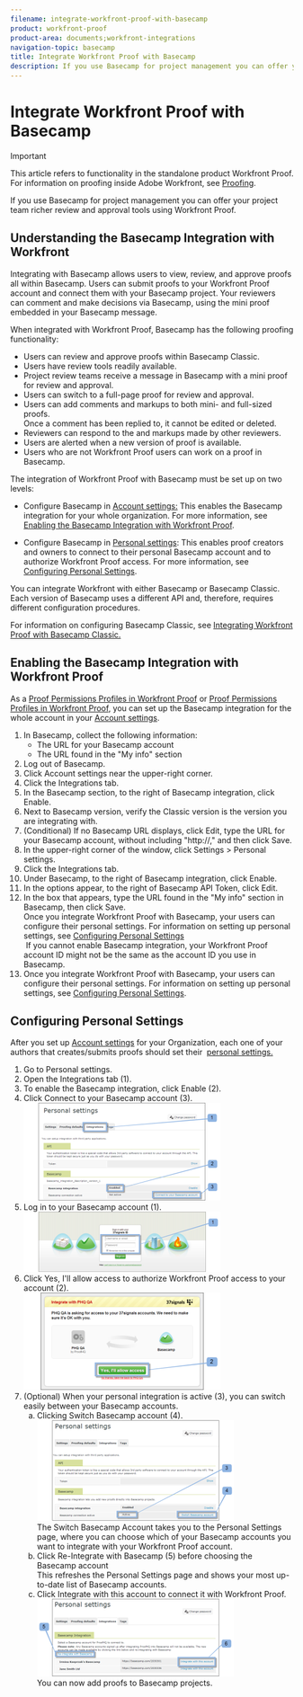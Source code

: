 ```yaml
---
filename: integrate-workfront-proof-with-basecamp
product: workfront-proof
product-area: documents;workfront-integrations
navigation-topic: basecamp
title: Integrate Workfront Proof with Basecamp
description: If you use Basecamp for project management you can offer your project team richer review and approval tools using Workfront Proof.
---
```


# Integrate Workfront Proof with Basecamp

>[!IMPORTANT]
>
>This article refers to functionality in the standalone product Workfront Proof. For information on proofing inside Adobe Workfront, see [Proofing](../../../review-and-approve-work/proofing/proofing.md).

If you use Basecamp for project management you can offer your project team richer review and approval tools using Workfront Proof.

## Understanding the Basecamp Integration with Workfront

Integrating with Basecamp allows users to view, review, and approve proofs all within Basecamp. Users can submit proofs to your Workfront Proof account and connect them with your Basecamp project. Your reviewers can&nbsp;comment and make decisions via Basecamp, using the mini proof embedded in your Basecamp message.

When integrated with Workfront Proof, Basecamp has the following proofing functionality:

<ul> 
 <li>Users can review and approve proofs within Basecamp Classic.</li> 
 <li>Users have review tools readily available.</li> 
 <li>Project review teams receive a message in Basecamp with a mini proof for review and approval.</li> 
 <li>Users can switch to a full-page proof for review and approval.</li> 
 <li>Users can add comments and markups to both mini- and full-sized proofs.<br><note type="note">
    Once a comment has been replied to, it cannot be edited or deleted.
  </note></li> 
 <li>Reviewers can respond to the and markups made by other reviewers.</li> 
 <li>Users are alerted when a new version of proof is available.</li> 
 <li>Users who are not Workfront Proof users can work on a proof in Basecamp.</li> 
</ul>

The integration of Workfront Proof with Basecamp must be set up on two levels:

* Configure Basecamp in [Account settings:](https://support.workfront.com/hc/en-us/sections/115000912147-Account-settings)&nbsp;This enables the Basecamp integration for your whole organization. For more information, see [Enabling the Basecamp Integration with Workfront Proof](#enabling-the-basecamp-integration-with-workfront-proof).

* Configure Basecamp in [Personal settings](https://support.workfront.com/hc/en-us/sections/115000921168-Personal-settings): This enables proof creators and owners to connect to their personal Basecamp account and to authorize Workfront Proof access. For more information, see [Configuring Personal Settings](#configuring-personal-settings).

You can integrate Workfront with either Basecamp or Basecamp Classic. Each version of Basecamp uses a different API and, therefore, requires different configuration procedures.

For information on configuring Basecamp Classic, see [Integrating Workfront Proof with Basecamp Classic.](https://support.workfront.com/knowledge/articles/115004234707/en-us?brand_id=662728&return_to=%2Fhc%2Fen-us%2Farticles%2F115004234707)

## Enabling the Basecamp Integration with Workfront Proof

As a [Proof Permissions Profiles in Workfront Proof](../../../workfront-proof/wp-acct-admin/account-settings/proof-perm-profiles-in-wp.md) or [Proof Permissions Profiles in Workfront Proof](../../../workfront-proof/wp-acct-admin/account-settings/proof-perm-profiles-in-wp.md), you can set up the Basecamp integration for the whole account in your [Account settings](https://support.workfront.com/hc/en-us/sections/115000912147-Account-settings).

<ol> 
 <li value="1">In Basecamp, collect the following information: 
  <ul>
   <li>The URL for your Basecamp account</li>
   <li>The URL found in the "My info" section</li>
  </ul></li> 
 <li value="2">Log out of Basecamp.</li> 
 <li value="3">Click <span class="bold">Account settings</span> near the upper-right corner.</li> 
 <li value="4">Click the <span class="bold">Integrations</span> tab.</li> 
 <li value="5">In the <span class="bold">Basecamp</span> section, to the right of <span class="bold">Basecamp integration</span>, click <span class="bold">Enable</span>.</li> 
 <li value="6">Next to <span class="bold">Basecamp version</span>, verify the <span class="bold">Classic version</span> is the version you are integrating with.</li> 
 <li value="7">(Conditional) If no Basecamp URL displays, click <span class="bold">Edit</span>, type the URL for your Basecamp account, without including "http://," and then click <span class="bold">Save</span>.</li> 
 <li value="8">In the upper-right corner of the window, click <span class="bold">Settings</span> > <span class="bold">Personal settings</span>.</li> 
 <li value="9">Click the <span class="bold">Integrations</span> tab.</li> 
 <li value="10">Under <span class="bold">Basecamp</span>, to the right of <span class="bold">Basecamp integration</span>, click <span class="bold">Enable</span>.</li> 
 <li value="11">In the options appear, to the right of <span class="bold">Basecamp API Token</span>, click <span class="bold">Edit</span>.</li> 
 <li value="12">In the box that appears, type the URL found in the "My info" section in Basecamp, then click <span class="bold">Save</span>.<br>Once you integrate Workfront Proof with Basecamp, your users can configure their personal settings. For information on setting up personal settings, see <a href="#configuring-personal-settings" class="MCXref xref">Configuring Personal Settings</a></li> <note type="note">
  &nbsp;If you cannot enable Basecamp integration, your Workfront Proof account ID might not be the same as the account ID you use in Basecamp.
 </note> 
 <li value="13">Once you integrate Workfront Proof with Basecamp, your users can configure their personal settings. For information on setting up personal settings, see <a style="background-color: #ffffff;" href="#configuring-personal-settings" class="MCXref xref">Configuring Personal Settings</a>.</li> 
</ol>

## Configuring Personal Settings

After you set up [Account settings](https://support.workfront.com/hc/en-us/sections/115000912147-Account-settings) for your Organization, each one of your authors that creates/submits proofs should set their&nbsp; [personal settings.](https://support.workfront.com/hc/en-us/sections/115000921168-Personal-settings)

<ol> 
 <li value="1">Go to <span class="bold">Personal</span><span class="bold"> settings</span>.</li> 
 <li value="2">Open the <span class="bold">Integrations</span> tab&nbsp;(1).</li> 
 <li value="3">To enable the Basecamp integration, click <span class="bold">Enable</span> (2).</li> 
 <li value="4">Click <span class="bold">Connect to your Basecamp account</span> (3).<br><img src="assets/basecamp-personal-settings-integration-350x174.png" alt="Basecamp_personal_settings-integration.png" style="width: 350;height: 174;"><br></li> 
 <li value="5">Log in to your Basecamp account (1).<br><img src="assets/basecamp-login-page-350x107.png" alt="Basecamp_login_page.png" style="width: 350;height: 107;"></li> 
 <li value="6">Click <span class="bold">Yes, I'll allow access</span> to authorize Workfront Proof access to your account (2).<br><img src="assets/basecamp-authorization-page-350x173.png" alt="Basecamp_authorization_page.png" style="width: 350;height: 173;"></li> 
 <li value="7">(Optional) When your personal integration is active (3), you can switch easily between your Basecamp accounts. 
  <ol style="list-style-type: lower-alpha;">
   <li value="1">Clicking <span class="bold">Switch Basecamp account</span> (4).<br><img src="assets/basecamp-switching-accounts--1--350x179.png" alt="Basecamp_switching_accounts__1_.png" style="width: 350;height: 179;"><br>The Switch Basecamp Account takes you to the Personal Settings page, where you can choose which of your Basecamp accounts you want to integrate with your Workfront Proof account.</li>
   <li value="2">Click <span class="bold">Re-Integrate with Basecamp</span> (5) before choosing the Basecamp account<br>This refreshes the Personal Settings page and shows your most up-to-date list of Basecamp accounts.</li>
   <li value="3">Click <span class="bold">Integrate with this account</span> to connect it with Workfront Proof.<br><img src="assets/basecamp-switching-accounts-2-350x138.png" alt="Basecamp_switching_accounts_2.png" style="width: 350;height: 138;"><br>You can now add proofs to Basecamp projects.</li>
  </ol></li> 
</ol>

